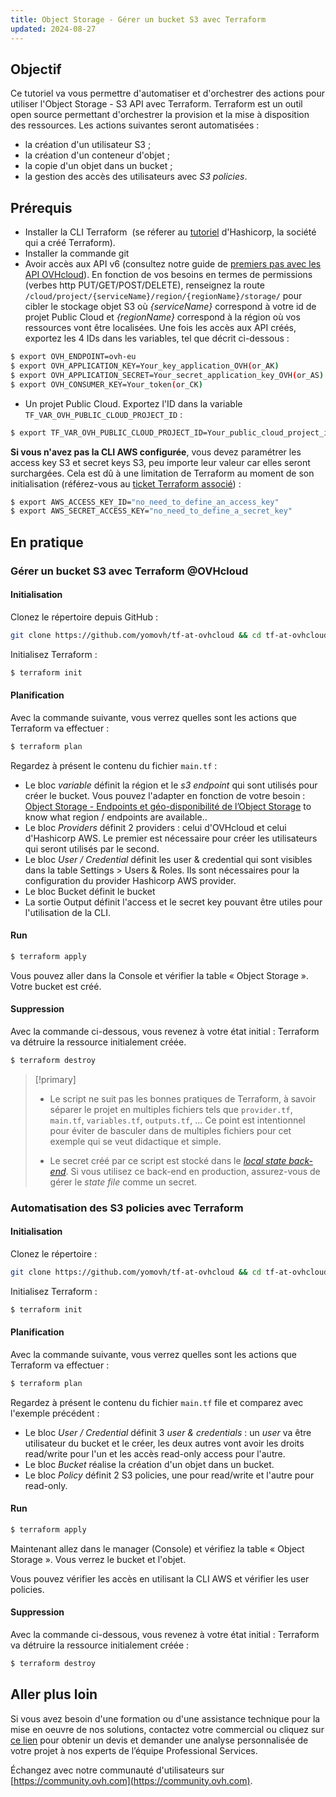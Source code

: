 ```yaml
---
title: Object Storage - Gérer un bucket S3 avec Terraform
updated: 2024-08-27
---
```


## Objectif

Ce tutoriel va vous permettre d'automatiser et d'orchestrer des actions pour utiliser l'Object Storage - S3 API avec Terraform. Terraform est un outil open source permettant d'orchestrer la provision et la mise à disposition des ressources. Les actions suivantes seront automatisées :

- la création d'un utilisateur S3 ;
- la création d'un conteneur d'objet ;
- la copie d'un objet dans un bucket ;
- la gestion des accès des utilisateurs avec *S3 policies*.

## Prérequis

- Installer la CLI Terraform  (se réferer au [tutoriel](https://developer.hashicorp.com/terraform/tutorials/aws-get-started/install-cli) d'Hashicorp, la société qui a créé Terraform). 
- Installer la commande git 
- Avoir accès aux API v6 (consultez notre guide de [premiers pas avec les API OVHcloud](/pages/manage_and_operate/api/first-steps)). En fonction de vos besoins en termes de permissions (verbes http PUT/GET/POST/DELETE), renseignez la route `/cloud/project/{serviceName}/region/{regionName}/storage/` pour cibler le stockage objet S3 où *{serviceName}* correspond à votre id de projet Public Cloud et *{regionName}* correspond à la région où vos ressources vont être localisées. Une fois les accès aux API créés, exportez les 4 IDs dans les variables, tel que décrit ci-dessous :

```bash
$ export OVH_ENDPOINT=ovh-eu
$ export OVH_APPLICATION_KEY=Your_key_application_OVH(or_AK)
$ export OVH_APPLICATION_SECRET=Your_secret_application_key_OVH(or_AS)
$ export OVH_CONSUMER_KEY=Your_token(or_CK)
```   

- Un projet Public Cloud. Exportez l'ID dans la variable `TF_VAR_OVH_PUBLIC_CLOUD_PROJECT_ID` :

```bash
$ export TF_VAR_OVH_PUBLIC_CLOUD_PROJECT_ID=Your_public_cloud_project_id
```

**Si vous n'avez pas la CLI AWS configurée**, vous devez paramétrer les access key S3 et secret keys S3, peu importe leur valeur car elles seront surchargées. Cela est dû à une limitation de Terraform au moment de son initialisation (référez-vous au [ticket Terraform associé](https://github.com/hashicorp/terraform/issues/2430)) :

```bash
$ export AWS_ACCESS_KEY_ID="no_need_to_define_an_access_key"  
$ export AWS_SECRET_ACCESS_KEY="no_need_to_define_a_secret_key"
```

## En pratique

### Gérer un bucket S3 avec Terraform @OVHcloud

#### Initialisation

Clonez le répertoire depuis GitHub :

```bash
git clone https://github.com/yomovh/tf-at-ovhcloud && cd tf-at-ovhcloud/s3_bucket_only
```

Initialisez Terraform :

```bash
$ terraform init
```

#### Planification

Avec la commande suivante, vous verrez quelles sont les actions que Terraform va effectuer :

```bash
$ terraform plan
```

Regardez à présent le contenu du fichier `main.tf` :

- Le bloc *variable* définit la région et le *s3 endpoint* qui sont utilisés pour créer le bucket. Vous pouvez l'adapter en fonction de votre besoin : [Object Storage - Endpoints et géo-disponibilité de l’Object Storage](/pages/storage_and_backup/object_storage/s3_location) to know what region / endpoints are available..
- Le bloc *Providers* définit 2 providers : celui d'OVHcloud et celui d'Hashicorp AWS. Le premier est nécessaire pour créer les utilisateurs qui seront utilisés par le second.
- Le bloc *User / Credential* définit les user & credential qui sont visibles dans la table Settings > Users & Roles. Ils sont nécessaires pour la configuration du provider Hashicorp AWS provider.
- Le bloc Bucket définit le bucket 
- La sortie Output définit l'access et le secret key pouvant être utiles pour l'utilisation de la CLI.

#### Run

```bash
$ terraform apply
```

Vous pouvez aller dans la Console et vérifier la table « Object Storage ». Votre bucket est créé.

#### Suppression

Avec la commande ci-dessous, vous revenez à votre état initial : Terraform va détruire la ressource initialement créée.

```bash
$ terraform destroy
```

> [!primary]
>
> - Le script ne suit pas les bonnes pratiques de Terraform, à savoir séparer le projet en multiples fichiers tels que `provider.tf`, `main.tf`, `variables.tf`, `outputs.tf`, ... Ce point est intentionnel pour éviter de basculer dans de multiples fichiers pour cet exemple qui se veut didactique et simple.
>
> - Le secret créé par ce script est stocké dans le *[local state back-end](https://developer.hashicorp.com/terraform/language/settings/backends/local)*. Si vous utilisez ce back-end en production, assurez-vous de gérer le *state file* comme un secret.
>

### Automatisation des S3 policies avec Terraform

#### Initialisation

Clonez le répertoire :

```bash
git clone https://github.com/yomovh/tf-at-ovhcloud && cd tf-at-ovhcloud/s3_policy
```

Initialisez Terraform :

```bash
$ terraform init
```

#### Planification

Avec la commande suivante, vous verrez quelles sont les actions que Terraform va effectuer :

```bash
$ terraform plan
```

Regardez à présent le contenu du fichier `main.tf` file et comparez avec l'exemple précédent :

- Le bloc *User / Credential* définit 3 *user & credentials* : un *user* va être utilisateur du bucket et le créer, les deux autres vont avoir les droits read/write pour l'un et les accès read-only access pour l'autre.
- Le bloc *Bucket* réalise la création d'un objet dans un bucket.
- Le bloc *Policy* définit 2 S3 policies, une pour read/write et l'autre pour read-only.

#### Run

```bash
$ terraform apply
```

Maintenant allez dans le manager (Console) et vérifiez la table « Object Storage ». Vous verrez le bucket et l'objet.

Vous pouvez vérifier les accès en utilisant la CLI AWS et vérifier les user policies.

#### Suppression

Avec la commande ci-dessous, vous revenez à votre état initial : Terraform va détruire la ressource initialement créée :

```bash
$ terraform destroy
```

## Aller plus loin

Si vous avez besoin d'une formation ou d'une assistance technique pour la mise en oeuvre de nos solutions, contactez votre commercial ou cliquez sur [ce lien](https://www.ovhcloud.com/fr/professional-services/) pour obtenir un devis et demander une analyse personnalisée de votre projet à nos experts de l’équipe Professional Services.

Échangez avec notre communauté d'utilisateurs sur [https://community.ovh.com](https://community.ovh.com).
